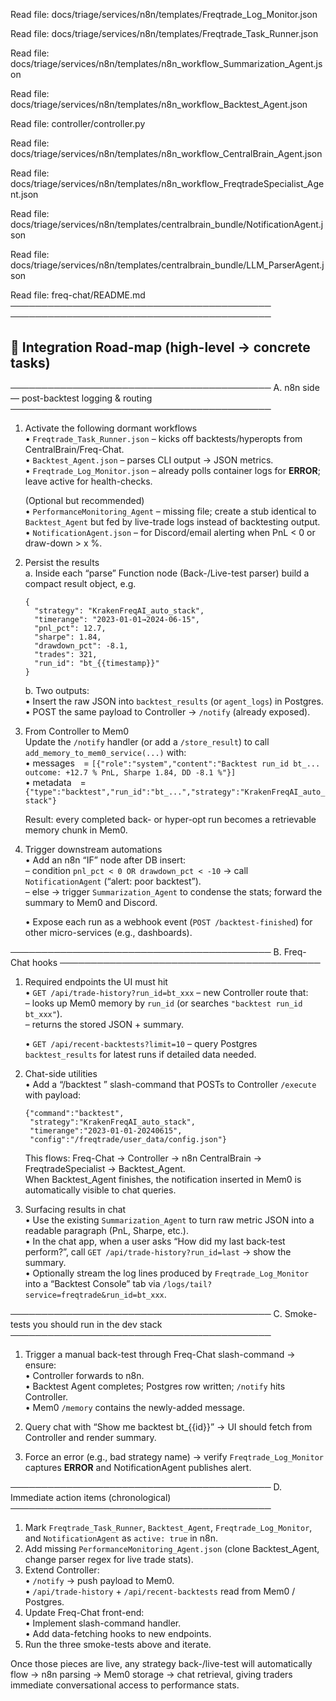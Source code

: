 
Read file: docs/triage/services/n8n/templates/Freqtrade_Log_Monitor.json

Read file: docs/triage/services/n8n/templates/Freqtrade_Task_Runner.json

Read file: docs/triage/services/n8n/templates/n8n_workflow_Summarization_Agent.json

Read file: docs/triage/services/n8n/templates/n8n_workflow_Backtest_Agent.json

Read file: controller/controller.py

Read file: docs/triage/services/n8n/templates/n8n_workflow_CentralBrain_Agent.json

Read file: docs/triage/services/n8n/templates/n8n_workflow_FreqtradeSpecialist_Agent.json

Read file: docs/triage/services/n8n/templates/centralbrain_bundle/NotificationAgent.json

Read file: docs/triage/services/n8n/templates/centralbrain_bundle/LLM_ParserAgent.json

Read file: freq-chat/README.md
──────────────────────────────────────────
──────────────────────────────────────────
## 🚦 Integration Road-map (high-level → concrete tasks)
──────────────────────────────────────────
A. n8n side — post-backtest logging & routing
──────────────────────────────────────────
1. Activate the following dormant workflows  
   • `Freqtrade_Task_Runner.json` – kicks off backtests/hyperopts from CentralBrain/Freq-Chat.  
   • `Backtest_Agent.json` – parses CLI output → JSON metrics.  
   • `Freqtrade_Log_Monitor.json` – already polls container logs for **ERROR**; leave active for health-checks.  

   (Optional but recommended)  
   • `PerformanceMonitoring_Agent` – missing file; create a stub identical to `Backtest_Agent` but fed by live-trade logs instead of backtesting output.  
   • `NotificationAgent.json` – for Discord/email alerting when PnL < 0 or draw-down > x %.

2. Persist the results  
   a. Inside each “parse” Function node (Back-/Live-test parser) build a compact result object, e.g.  
      ```
      {
        "strategy": "KrakenFreqAI_auto_stack",
        "timerange": "2023-01-01→2024-06-15",
        "pnl_pct": 12.7,
        "sharpe": 1.84,
        "drawdown_pct": -8.1,
        "trades": 321,
        "run_id": "bt_{{timestamp}}"
      }
      ```  
   b. Two outputs:  
      • Insert the raw JSON into `backtest_results` (or `agent_logs`) in Postgres.  
      • POST the same payload to Controller → `/notify` (already exposed).  

3. From Controller to Mem0  
   Update the `/notify` handler (or add a `/store_result`) to call `add_memory_to_mem0_service(...)` with:  
   • messages = `[{"role":"system","content":"Backtest run_id bt_... outcome: +12.7 % PnL, Sharpe 1.84, DD -8.1 %"}]`  
   • metadata = `{"type":"backtest","run_id":"bt_...","strategy":"KrakenFreqAI_auto_stack"}`  

   Result: every completed back- or hyper-opt run becomes a retrievable memory chunk in Mem0.

4. Trigger downstream automations  
   • Add an n8n “IF” node after DB insert:  
     – condition `pnl_pct < 0 OR drawdown_pct < -10` → call `NotificationAgent` (“alert: poor backtest”).  
     – else → trigger `Summarization_Agent` to condense the stats; forward the summary to Mem0 and Discord.  

   • Expose each run as a webhook event (`POST /backtest-finished`) for other micro-services (e.g., dashboards).

──────────────────────────────────────────
B. Freq-Chat hooks
──────────────────────────────────────────
1. Required endpoints the UI must hit  
   • `GET /api/trade-history?run_id=bt_xxx`  – new Controller route that:  
     – looks up Mem0 memory by `run_id` (or searches `"backtest run_id bt_xxx"`).  
     – returns the stored JSON + summary.  

   • `GET /api/recent-backtests?limit=10`  – query Postgres `backtest_results` for latest runs if detailed data needed.  

2. Chat-side utilities  
   • Add a “/backtest <strategy> <timerange>” slash-command that POSTs to Controller `/execute` with payload:  
     ```
     {"command":"backtest",
      "strategy":"KrakenFreqAI_auto_stack",
      "timerange":"2023-01-01-20240615",
      "config":"/freqtrade/user_data/config.json"}
     ```  
     This flows: Freq-Chat → Controller → n8n CentralBrain → FreqtradeSpecialist → Backtest_Agent.  
     When Backtest_Agent finishes, the notification inserted in Mem0 is automatically visible to chat queries.

3. Surfacing results in chat  
   • Use the existing `Summarization_Agent` to turn raw metric JSON into a readable paragraph (PnL, Sharpe, etc.).  
   • In the chat app, when a user asks “How did my last back-test perform?”, call `GET /api/trade-history?run_id=last` → show the summary.  
   • Optionally stream the log lines produced by `Freqtrade_Log_Monitor` into a “Backtest Console” tab via `/logs/tail?service=freqtrade&run_id=bt_xxx`.

──────────────────────────────────────────
C. Smoke-tests you should run in the dev stack
──────────────────────────────────────────
1. Trigger a manual back-test through Freq-Chat slash-command → ensure:  
   • Controller forwards to n8n.  
   • Backtest Agent completes; Postgres row written; `/notify` hits Controller.  
   • Mem0 `/memory` contains the newly-added message.  

2. Query chat with “Show me backtest bt_{{id}}” → UI should fetch from Controller and render summary.  

3. Force an error (e.g., bad strategy name) → verify `Freqtrade_Log_Monitor` captures **ERROR** and NotificationAgent publishes alert.

──────────────────────────────────────────
D. Immediate action items (chronological)
──────────────────────────────────────────
1. Mark `Freqtrade_Task_Runner`, `Backtest_Agent`, `Freqtrade_Log_Monitor`, and `NotificationAgent` as `active: true` in n8n.  
2. Add missing `PerformanceMonitoring_Agent.json` (clone Backtest_Agent, change parser regex for live trade stats).  
3. Extend Controller:  
   • `/notify` → push payload to Mem0.  
   • `/api/trade-history` + `/api/recent-backtests` read from Mem0 / Postgres.  
4. Update Freq-Chat front-end:  
   • Implement slash-command handler.  
   • Add data-fetching hooks to new endpoints.  
5. Run the three smoke-tests above and iterate.

Once those pieces are live, any strategy back-/live-test will automatically flow → n8n parsing → Mem0 storage → chat retrieval, giving traders immediate conversational access to performance stats.